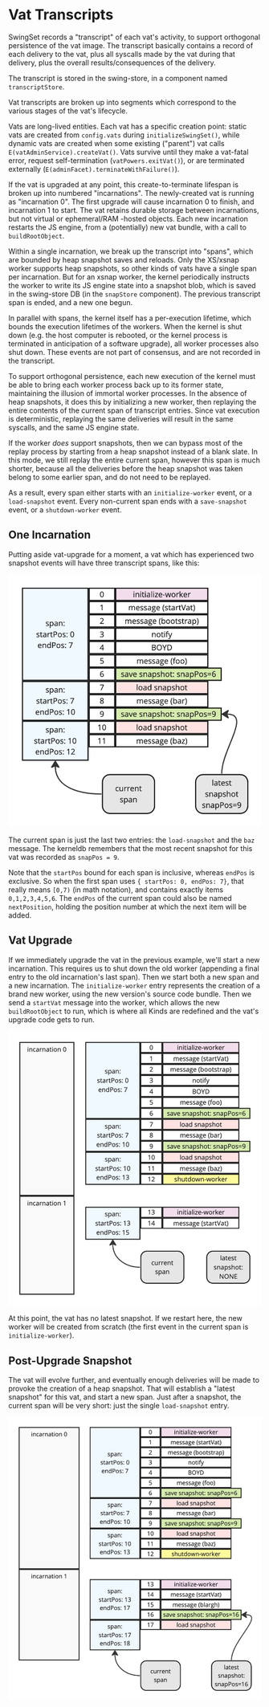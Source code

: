 # Vat Transcripts

SwingSet records a "transcript" of each vat's activity, to support orthogonal persistence of the vat image. The transcript basically contains a record of each delivery to the vat, plus all syscalls made by the vat during that delivery, plus the overall results/consequences of the delivery.

The transcript is stored in the swing-store, in a component named `transcriptStore`.

Vat transcripts are broken up into segments which correspond to the various stages of the vat's lifecycle.

Vats are long-lived entities. Each vat has a specific creation point: static vats are created from `config.vats` during `initializeSwingSet()`, while dynamic vats are created when some existing ("parent") vat calls `E(vatAdminService).createVat()`. Vats survive until they make a vat-fatal error, request self-termination (`vatPowers.exitVat()`), or are terminated externally (`E(adminFacet).terminateWithFailure()`).

If the vat is upgraded at any point, this create-to-terminate lifespan is broken up into numbered "incarnations". The newly-created vat is running as "incarnation 0". The first upgrade will cause incarnation 0 to finish, and incarnation 1 to start. The vat retains durable storage between incarnations, but not virtual or ephemeral/RAM -hosted objects. Each new incarnation restarts the JS engine, from a (potentially) new vat bundle, with a call to `buildRootObject`.

Within a single incarnation, we break up the transcript into "spans", which are bounded by heap snapshot saves and reloads. Only the XS/xsnap worker supports heap snapshots, so other kinds of vats have a single span per incarnation. But for an xsnap worker, the kernel periodically instructs the worker to write its JS engine state into a snapshot blob, which is saved in the swing-store DB (in the `snapStore` component). The previous transcript span is ended, and a new one begun.

In parallel with spans, the kernel itself has a per-execution lifetime, which bounds the execution lifetimes of the workers. When the kernel is shut down (e.g. the host computer is rebooted, or the kernel process is terminated in anticipation of a software upgrade), all worker processes also shut down. These events are not part of consensus, and are not recorded in the transcript.

To support orthogonal persistence, each new execution of the kernel must be able to bring each worker process back up to its former state, maintaining the illusion of immortal worker processes. In the absence of heap snapshots, it does this by initializing a new worker, then replaying the entire contents of the current span of transcript entries. Since vat execution is deterministic, replaying the same deliveries will result in the same syscalls, and the same JS engine state.

If the worker *does* support snapshots, then we can bypass most of the replay process by starting from a heap snapshot instead of a blank slate. In this mode, we still replay the entire current span, however this span is much shorter, because all the deliveries before the heap snapshot was taken belong to some earlier span, and do not need to be replayed.

As a result, every span either starts with an `initialize-worker` event, or a `load-snapshot` event. Every non-current span ends with a `save-snapshot` event, or a `shutdown-worker` event.

## One Incarnation

Putting aside vat-upgrade for a moment, a vat which has experienced two snapshot events will have three transcript spans, like this:

![Single Incarnation Transcript](./images/transcript/image-1.jpg "Single Incarnation Transcript")

The current span is just the last two entries: the `load-snapshot` and the `baz` message. The kerneldb remembers that the most recent snapshot for this vat was recorded as `snapPos = 9`.

Note that the `startPos` bound for each span is inclusive, whereas `endPos` is exclusive. So when the first span uses `{ startPos: 0, endPos: 7}`, that really means `[0,7)` (in math notation), and contains exactly items `0,1,2,3,4,5,6`. The `endPos` of the current span could also be named `nextPosition`, holding the position number at which the next item will be added.

## Vat Upgrade

If we immediately upgrade the vat in the previous example, we'll start a new incarnation. This requires us to shut down the old worker (appending a final entry to the old incarnation's last span). Then we start both a new span and a new incarnation. The `initialize-worker` entry represents the creation of a brand new worker, using the new version's source code bundle. Then we send a `startVat` message into the worker, which allows the new `buildRootObject` to run, which is where all Kinds are redefined and the vat's upgrade code gets to run.

![Vat Upgrade Transcript](./images/transcript/image-2.jpg "Vat Upgrade Transcript")

At this point, the vat has no latest snapshot. If we restart here, the new worker will be created from scratch (the first event in the current span is `initialize-worker`).

## Post-Upgrade Snapshot

The vat will evolve further, and eventually enough deliveries will be made to provoke the creation of a heap snapshot. That will establish a "latest snapshot" for this vat, and start a new span. Just after a snapshot, the current span will be very short: just the single `load-snapshot` entry.

![Vat Upgrade Plus One Snapshot Transcript](./images/transcript/image-3.jpg "Vat Upgrade Plus One Snapshot Transcript")
